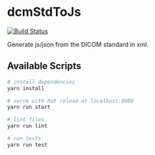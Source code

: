 # dcmStdToJs

[![Build Status](https://travis-ci.com/ivmartel/dcmStdToJs.svg?branch=master)](https://travis-ci.com/ivmartel/dcmStdToJs)

Generate js/json from the DICOM standard in xml.

## Available Scripts

``` bash
# install dependencies
yarn install

# serve with hot reload at localhost:8080
yarn run start

# lint files
yarn run lint

# run tests
yarn run test
```
